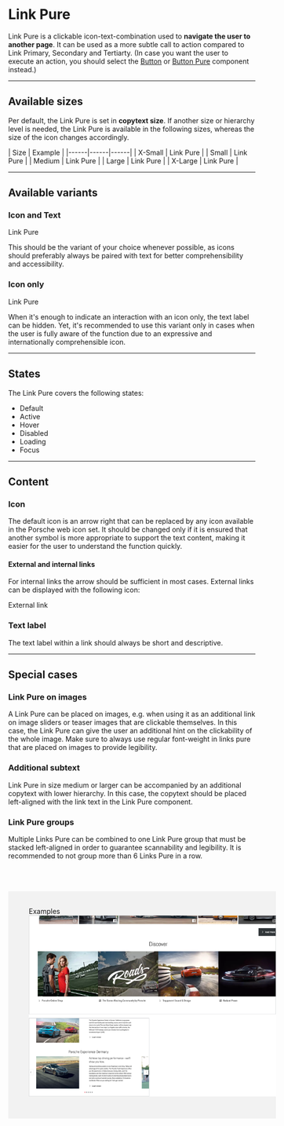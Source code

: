 # Link Pure

Link Pure is a clickable icon-text-combination used to **navigate the user to another page**. It can be used as a more subtle call to action compared to Link Primary, Secondary and Tertiarty. (In case you want the user to execute an action, you should select the [Button](#/web/action/button) or [Button Pure](#/web/action/button-pure) component instead.)

---

## Available sizes

Per default, the Link Pure is set in **copytext size**. If another size or hierarchy level is needed, the Link Pure is available in the following sizes, whereas the size of the icon changes accordingly. 

| Size | Example |
|------|------|------|
| X-Small | <p-link-pure size="x-small" href="https://ui.porsche.com">Link Pure</p-link-pure> |
| Small | <p-link-pure size="small" href="https://ui.porsche.com">Link Pure</p-link-pure> |
| Medium | <p-link-pure size="medium" href="https://ui.porsche.com">Link Pure</p-link-pure> |
| Large | <p-link-pure size="large" href="https://ui.porsche.com">Link Pure</p-link-pure> |
| X-Large | <p-link-pure size="x-large" href="https://ui.porsche.com">Link Pure</p-link-pure> |

---

## Available variants

### Icon and Text

<p-link-pure size="large" href="https://ui.porsche.com">Link Pure</p-link-pure>

This should be the variant of your choice whenever possible, as icons should preferably always be paired with text for better comprehensibility and accessibility.

### Icon only

<p-link-pure size="large" hide-label="true" href="https://ui.porsche.com">Link Pure</p-link-pure>

When it's enough to indicate an interaction with an icon only, the text label can be hidden. Yet, it's recommended to use this variant only in cases when the user is fully aware of the function due to an expressive and internationally comprehensible icon.


---

## States

The Link Pure covers the following states:

* Default
* Active
* Hover
* Disabled
* Loading
* Focus

---


## Content

### Icon
The default icon is an arrow right that can be replaced by any icon available in the Porsche web icon set. It should be changed only if it is ensured that another symbol is more appropriate to support the text content, making it easier for the user to understand the function quickly.  

#### External and internal links
For internal links the arrow should be sufficient in most cases. External links can be displayed with the following icon: 

<p-link-pure icon="link-extern" target="_blank" href="https://www.porsche.com">External link</p-link-pure>

### Text label 

The text label within a link should always be short and descriptive.

---


## Special cases

### Link Pure on images

A Link Pure can be placed on images, e.g. when using it as an additional link on image sliders or teaser images that are clickable themselves. In this case, the Link Pure can give the user an additional hint on the clickability of the whole image. Make sure to always use regular font-weight in links pure that are placed on images to provide legibility.

### Additional subtext

Link Pure in size medium or larger can be accompanied by an additional copytext with lower hierarchy. In this case, the copytext should be placed left-aligned with the link text in the Link Pure component.

### Link Pure groups

Multiple Links Pure can be combined to one Link Pure group that must be stacked left-aligned in order to guarantee scannability and legibility. It is recommended to not group more than 6 Links Pure in a row.


<div style="background:#F2F2F2; width:100%; margin-top: 64px; padding-top: 32px; padding-left: 42px; padding-bottom: 42px;">
    <p-headline variant="headline-3" tag="h3" style="margin-bottom: 24px;">Examples</p-headline>
    <img src="./assets/link-pure.png"/>
</div>


